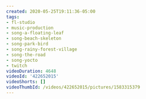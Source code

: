 ```yaml
---
created: 2020-05-25T19:11:36-05:00
tags:
- fl-studio
- music-production
- song-a-floating-leaf
- song-beach-skeleton
- song-park-bird
- song-rainy-forest-village
- song-the-road
- song-yocto
- twitch
videoDuration: 4648
videoId: '422652015'
videoShorts: []
videoThumbId: /videos/422652015/pictures/1583315379
---
```

